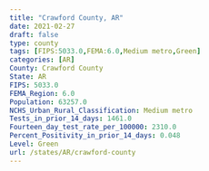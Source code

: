 ```yaml
---
title: "Crawford County, AR"
date: 2021-02-27
draft: false
type: county
tags: [FIPS:5033.0,FEMA:6.0,Medium metro,Green]
categories: [AR]
County: Crawford County
State: AR
FIPS: 5033.0
FEMA_Region: 6.0
Population: 63257.0
NCHS_Urban_Rural_Classification: Medium metro
Tests_in_prior_14_days: 1461.0
Fourteen_day_test_rate_per_100000: 2310.0
Percent_Positivity_in_prior_14_days: 0.048
Level: Green
url: /states/AR/crawford-county
---
```



